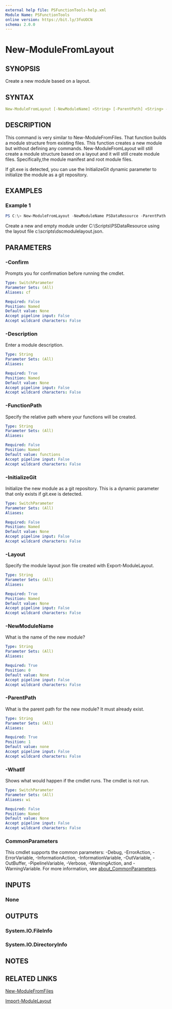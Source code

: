 ```yaml
---
external help file: PSFunctionTools-help.xml
Module Name: PSFunctionTools
online version: https://bit.ly/3foUOCN
schema: 2.0.0
---
```


# New-ModuleFromLayout

## SYNOPSIS

Create a new module based on a layout.

## SYNTAX

```yaml
New-ModuleFromLayout [-NewModuleName] <String> [-ParentPath] <String> -Description <String> -Layout <String> [-FunctionPath <String>] [-WhatIf] [-Confirm] [-InitializeGit] [<CommonParameters>]
```

## DESCRIPTION

This command is very similar to New-ModuleFromFiles. That function builds a module structure from existing files. This function creates a new module but without defining any commands. New-ModuleFromLayout will still create a module structure based on a layout and it will still create module files. Specifically,the module manifest and root module files.

If git.exe is detected, you can use the InitializeGit dynamic parameter to initialize the module as a git repository.

## EXAMPLES

### Example 1

```powershell
PS C:\> New-ModuleFromLayout -NewModuleName PSDataResource -ParentPath c:\scripts -Description "A class-based DSC resource to do something." -Layout .c:\scripts\DSCModuleLayout.json
```

Create a new and empty module under C:\Scripts\PSDataResource using the layout file c:\scripts\dscmodulelayout.json.

## PARAMETERS

### -Confirm

Prompts you for confirmation before running the cmdlet.

```yaml
Type: SwitchParameter
Parameter Sets: (All)
Aliases: cf

Required: False
Position: Named
Default value: None
Accept pipeline input: False
Accept wildcard characters: False
```

### -Description

Enter a module description.

```yaml
Type: String
Parameter Sets: (All)
Aliases:

Required: True
Position: Named
Default value: None
Accept pipeline input: False
Accept wildcard characters: False
```

### -FunctionPath

Specify the relative path where your functions will be created.

```yaml
Type: String
Parameter Sets: (All)
Aliases:

Required: False
Position: Named
Default value: functions
Accept pipeline input: False
Accept wildcard characters: False
```

### -InitializeGit

Initialize the new module as a git repository. This is a dynamic parameter that only exists if git.exe is detected.

```yaml
Type: SwitchParameter
Parameter Sets: (All)
Aliases:

Required: False
Position: Named
Default value: None
Accept pipeline input: False
Accept wildcard characters: False
```

### -Layout

Specify the module layout json file created with Export-ModuleLayout.

```yaml
Type: String
Parameter Sets: (All)
Aliases:

Required: True
Position: Named
Default value: None
Accept pipeline input: False
Accept wildcard characters: False
```

### -NewModuleName

What is the name of the new module?

```yaml
Type: String
Parameter Sets: (All)
Aliases:

Required: True
Position: 0
Default value: None
Accept pipeline input: False
Accept wildcard characters: False
```

### -ParentPath

What is the parent path for the new module?
It must already exist.

```yaml
Type: String
Parameter Sets: (All)
Aliases:

Required: True
Position: 1
Default value: none
Accept pipeline input: False
Accept wildcard characters: False
```

### -WhatIf

Shows what would happen if the cmdlet runs.
The cmdlet is not run.

```yaml
Type: SwitchParameter
Parameter Sets: (All)
Aliases: wi

Required: False
Position: Named
Default value: None
Accept pipeline input: False
Accept wildcard characters: False
```

### CommonParameters

This cmdlet supports the common parameters: -Debug, -ErrorAction, -ErrorVariable, -InformationAction, -InformationVariable, -OutVariable, -OutBuffer, -PipelineVariable, -Verbose, -WarningAction, and -WarningVariable. For more information, see [about_CommonParameters](http://go.microsoft.com/fwlink/?LinkID=113216).

## INPUTS

### None

## OUTPUTS

### System.IO.FileInfo

### System.IO.DirectoryInfo

## NOTES

## RELATED LINKS

[New-ModuleFromFiles](New-ModuleFromFiles.md)

[Import-ModuleLayout](Import-ModuleLayout.md)
